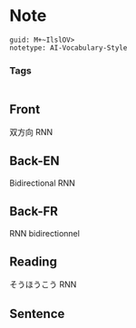 # Note
```
guid: M+~IlslOV>
notetype: AI-Vocabulary-Style
```

### Tags
```
```

## Front
双方向 RNN

## Back-EN
Bidirectional RNN

## Back-FR
RNN bidirectionnel

## Reading
そうほうこう RNN

## Sentence

